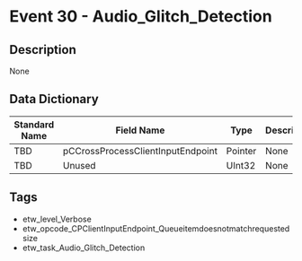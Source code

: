 # Event 30 - Audio_Glitch_Detection

## Description
None

## Data Dictionary
|Standard Name|Field Name|Type|Description|Sample Value|
|---|---|---|---|---|
|TBD|pCCrossProcessClientInputEndpoint|Pointer|None|`None`|
|TBD|Unused|UInt32|None|`None`|

## Tags
* etw_level_Verbose
* etw_opcode_CPClientInputEndpoint_Queueitemdoesnotmatchrequestedsize
* etw_task_Audio_Glitch_Detection